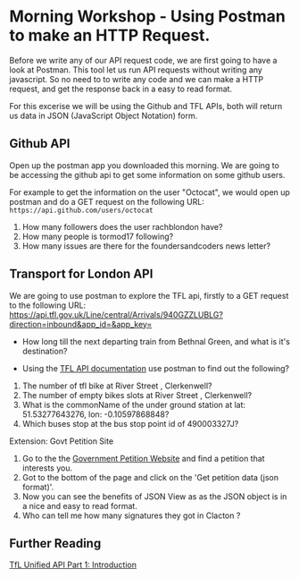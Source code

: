# Morning Workshop - Using Postman to make an HTTP Request.

Before we write any of our API request code, we are first going to have a look at Postman. This tool let us run API requests without writing any javascript. So no need to to write any code and we can make a HTTP request, and get the response back in a easy to read format.

For this excerise we will be using the Github and TFL APIs, both will return us data in JSON (JavaScript Object Notation) form.

## Github API
Open up the postman app you downloaded this morning. We are going to be accessing the github api to get some information on some github users.

For example to get the information on the user "Octocat", we would open up postman and do a GET request on the following URL:
`https://api.github.com/users/octocat`

 1. How many followers does the user rachblondon have?
 2. How many people is tormod17 following?
 3. How many issues are there for the foundersandcoders news letter?

 ## Transport for London API
 We are going to use postman to explore the TFL api, firstly to a GET request to the following URL: https://api.tfl.gov.uk/Line/central/Arrivals/940GZZLUBLG?direction=inbound&app_id=&app_key=

 + How long till the next departing train from Bethnal Green, and what is it's destination?

 + Using the [TFL API documentation](https://api.tfl.gov.uk/) use postman to find out the following?

1. The number of tfl bike at River Street , Clerkenwell?
2. The number of empty bikes slots at River Street , Clerkenwell?
3. What is the commonName of the under ground station at lat: 51.53277643276, lon: -0.10597868848?
4. Which buses stop at the bus stop point id of 490003327J?

Extension: Govt Petition Site

1. Go to the the [Government Petition Website](https://petition.parliament.uk/petitions/) and find a petition that interests you.
2. Got to the bottom of the page and click on the 'Get petition data (json format)'.
3. Now you can see the benefits of JSON View as as the JSON object is in a nice and easy to read format. 
4. Who can tell me how many signatures they got in Clacton ?

## Further Reading 
[TfL Unified API Part 1: Introduction](http://blog.tfl.gov.uk/2015/10/01/tfl-unified-api-part-1-introduction/)
